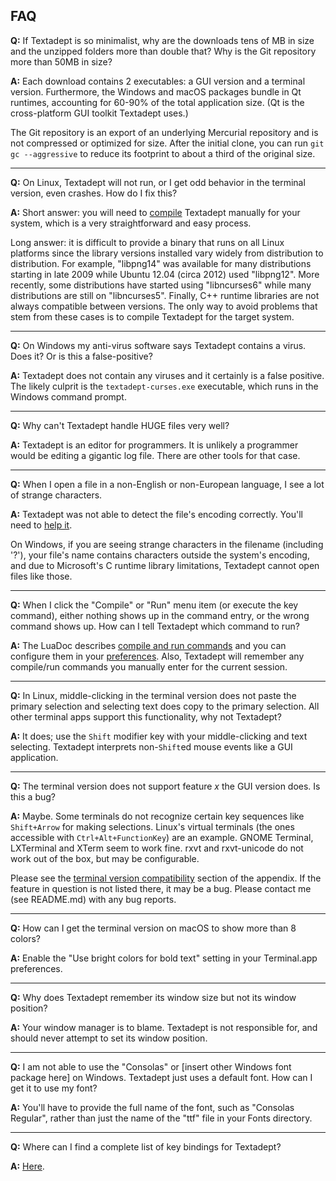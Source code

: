 ## FAQ

**Q:**
If Textadept is so minimalist, why are the downloads tens of MB in size and the unzipped
folders more than double that? Why is the Git repository more than 50MB in size?

**A:**
Each download contains 2 executables: a GUI version and a terminal version. Furthermore, the
Windows and macOS packages bundle in Qt runtimes, accounting for 60-90% of the total application
size. (Qt is the cross-platform GUI toolkit Textadept uses.)

The Git repository is an export of an underlying Mercurial repository and is not compressed or
optimized for size. After the initial clone, you can run `git gc --aggressive` to reduce its
footprint to about a third of the original size.

- - -

**Q:**
On Linux, Textadept will not run, or I get odd behavior in the terminal version, even crashes. How
do I fix this?

**A:**
Short answer: you will need to [compile][] Textadept manually for your system, which is a very
straightforward and easy process.

Long answer: it is difficult to provide a binary that runs on all Linux platforms since
the library versions installed vary widely from distribution to distribution. For example,
"libpng14" was available for many distributions starting in late 2009 while Ubuntu 12.04 (circa
2012) used "libpng12". More recently, some distributions have started using "libncurses6"
while many distributions are still on "libncurses5". Finally, C++ runtime libraries are not
always compatible between versions. The only way to avoid problems that stem from these cases
is to compile Textadept for the target system.

[compile]: manual.html#compiling

- - -

**Q:**
On Windows my anti-virus software says Textadept contains a virus. Does it? Or is this a
false-positive?

**A:**
Textadept does not contain any viruses and it certainly is a false positive. The likely culprit
is the `textadept-curses.exe` executable, which runs in the Windows command prompt.

- - -

**Q:**
Why can't Textadept handle HUGE files very well?

**A:**
Textadept is an editor for programmers. It is unlikely a programmer would be editing a gigantic
log file. There are other tools for that case.

- - -

**Q:**
When I open a file in a non-English or non-European language, I see a lot of strange characters.

**A:**
Textadept was not able to detect the file's encoding correctly. You'll need to [help it][].

On Windows, if you are seeing strange characters in the filename (including '?'), your file's
name contains characters outside the system's encoding, and due to Microsoft's C runtime library
limitations, Textadept cannot open files like those.

[help it]: manual.html#encoding

- - -

**Q:**
When I click the "Compile" or "Run" menu item (or execute the key command), either nothing shows up
in the command entry, or the wrong command shows up. How can I tell Textadept which command to run?

**A:**
The LuaDoc describes [compile and run commands][] and you can configure them in your
[preferences][]. Also, Textadept will remember any compile/run commands you manually enter for
the current session.

[compile and run commands]: api.html#textadept.run
[preferences]: manual.html#textadept

- - -

**Q:**
In Linux, middle-clicking in the terminal version does not paste the primary selection and
selecting text does copy to the primary selection. All other terminal apps support this
functionality, why not Textadept?

**A:**
It does; use the `Shift` modifier key with your middle-clicking and text selecting. Textadept
interprets non-`Shift`ed mouse events like a GUI application.

- - -

**Q:**
The terminal version does not support feature _x_ the GUI version does. Is this a bug?

**A:**
Maybe. Some terminals do not recognize certain key sequences like `Shift+Arrow` for making
selections. Linux's virtual terminals (the ones accessible with `Ctrl+Alt+FunctionKey`) are an
example. GNOME Terminal, LXTerminal and XTerm seem to work fine. rxvt and rxvt-unicode do not
work out of the box, but may be configurable.

Please see the [terminal version compatibility][] section of the appendix. If the feature
in question is not listed there, it may be a bug. Please contact me (see README.md) with any
bug reports.

[terminal version compatibility]: manual.html#terminal-version-compatibility

- - -

**Q:**
How can I get the terminal version on macOS to show more than 8 colors?

**A:**
Enable the "Use bright colors for bold text" setting in your Terminal.app preferences.

- - -

**Q:**
Why does Textadept remember its window size but not its window position?

**A:**
Your window manager is to blame. Textadept is not responsible for, and should never attempt to
set its window position.

- - -

**Q:**
I am not able to use the "Consolas" or [insert other Windows font package here] on
Windows. Textadept just uses a default font. How can I get it to use my font?

**A:**
You'll have to provide the full name of the font, such as "Consolas Regular", rather than just
the name of the "ttf" file in your Fonts directory.

- - -

**Q:**
Where can I find a complete list of key bindings for Textadept?

**A:**
[Here](api.html#textadept.keys).

